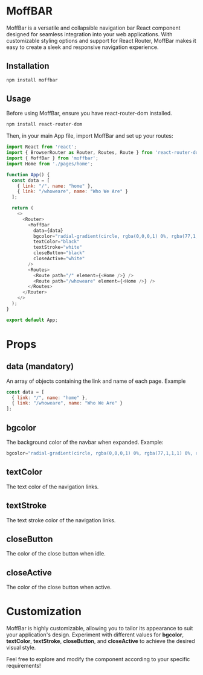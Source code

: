 # MoffBAR

MoffBar is a versatile and collapsible navigation bar React component designed for seamless integration into your web applications. With customizable styling options and support for React Router, MoffBar makes it easy to create a sleek and responsive navigation experience.

## Installation
```js
npm install moffbar
```

## Usage

Before using MoffBar, ensure you have react-router-dom installed.

```js
npm install react-router-dom
```

Then, in your main App file, import MoffBar and set up your routes:

```js
import React from 'react';
import { BrowserRouter as Router, Routes, Route } from 'react-router-dom';
import { MoffBar } from 'moffbar';
import Home from './pages/home';

function App() {
  const data = [
    { link: "/", name: "home" },
    { link: "/whoweare", name: "Who We Are" }
  ];

  return (
    <>
      <Router>
        <MoffBar
          data={data}
          bgcolor="radial-gradient(circle, rgba(0,0,0,1) 0%, rgba(77,1,1,1) 0%, rgba(11,0,0,1) 100%)"
          textColor="black"
          textStroke="white"
          closeButton="black"
          closeActive="white"
        />
        <Routes>
          <Route path="/" element={<Home />} />
          <Route path="/whoweare" element={<Home />} />
        </Routes>
      </Router>
    </>
  );
}

export default App;
```

# Props

## data (mandatory)

An array of objects containing the link and name of each page. Example

```js
const data = [
  { link: "/", name: "home" },
  { link: "/whoweare", name: "Who We Are" }
];
```

## bgcolor

The background color of the navbar when expanded. Example:

```js
bgcolor="radial-gradient(circle, rgba(0,0,0,1) 0%, rgba(77,1,1,1) 0%, rgba(11,0,0,1) 100%)"
```

## textColor

The text color of the navigation links.

## textStroke

The text stroke color of the navigation links.

## closeButton

The color of the close button when idle.

## closeActive

The color of the close button when active.

# Customization

MoffBar is highly customizable, allowing you to tailor its appearance to suit your application's design. Experiment with different values for **bgcolor**, **textColor**, **textStroke**, **closeButton**, and **closeActive** to achieve the desired visual style.

Feel free to explore and modify the component according to your specific requirements!